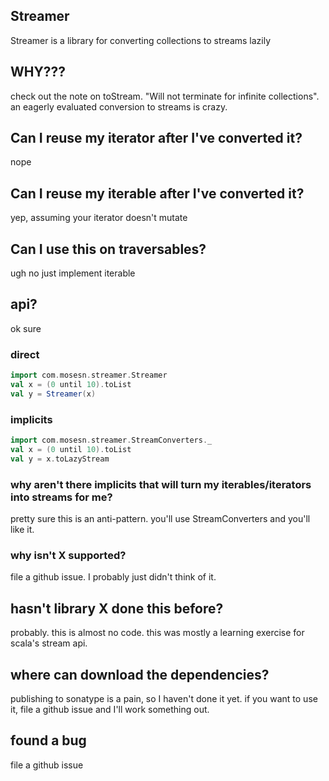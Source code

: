 ## Streamer
Streamer is a library for converting collections to streams lazily

## WHY???
check out the note on toStream.  "Will not terminate for infinite collections".  an eagerly evaluated conversion to streams is crazy.

## Can I reuse my iterator after I've converted it?
nope

## Can I reuse my iterable after I've converted it?
yep, assuming your iterator doesn't mutate

## Can I use this on traversables?
ugh no just implement iterable

## api?
ok sure

### direct
```scala
import com.mosesn.streamer.Streamer
val x = (0 until 10).toList
val y = Streamer(x)
```

### implicits
```scala
import com.mosesn.streamer.StreamConverters._
val x = (0 until 10).toList
val y = x.toLazyStream
```

### why aren't there implicits that will turn my iterables/iterators into streams for me?
pretty sure this is an anti-pattern.  you'll use StreamConverters and you'll like it.

### why isn't X supported?
file a github issue.  I probably just didn't think of it.

## hasn't library X done this before?
probably.  this is almost no code.  this was mostly a learning exercise for scala's stream api.

## where can download the dependencies?
publishing to sonatype is a pain, so I haven't done it yet.  if you want to use it, file a github
issue and I'll work something out.

## found a bug
file a github issue
